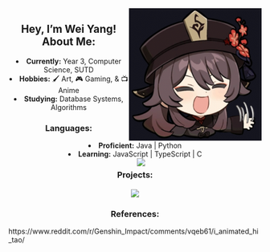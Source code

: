 <img src="https://github.com/weiiyanggg/weiiyanggg/blob/main/hello.gif" width="264" align="right"/>
<h2 align="center">Hey, I’m Wei Yang! About Me:</h2>


<div align="center">
<li>
<b>Currently:</b> Year 3, Computer Science, SUTD
</li>
<li>
<b>Hobbies:</b> 🖌️ Art, 🎮 Gaming, & 📺 Anime
</li>
<li>
<b>Studying:</b> Database Systems, Algorithms
</li>
</div>

<h3 align="center">Languages:</h3>
<div align="center">
<li>
<b>Proficient:</b> Java | Python
</li>
<li>
<b>Learning:</b> JavaScript | TypeScript | C 
</li>
</div>

<img src="https://upload-os-bbs.hoyolab.com/upload/2025/03/11/431087275/c62313fe389553ab85a77572486bede3_5180543877831079191.gif" width="248" align="right"/>
<h3 align="center">Projects:</h3>
<p align="center">
  <a href="https://github.com/p-ineapple/Modulus">
    <img align="center" src="https://github-readme-stats.vercel.app/api/pin/?username=p-ineapple&repo=Modulus" />
  </a>
</p>

<h3 align="center">References:</h3>
https://www.reddit.com/r/Genshin_Impact/comments/vqeb61/i_animated_hi_tao/

<!---
weiiyanggg/weiiyanggg is a ✨ special ✨ repository because its `README.md` (this file) appears on your GitHub profile.
You can click the Preview link to take a look at your changes.
--->
